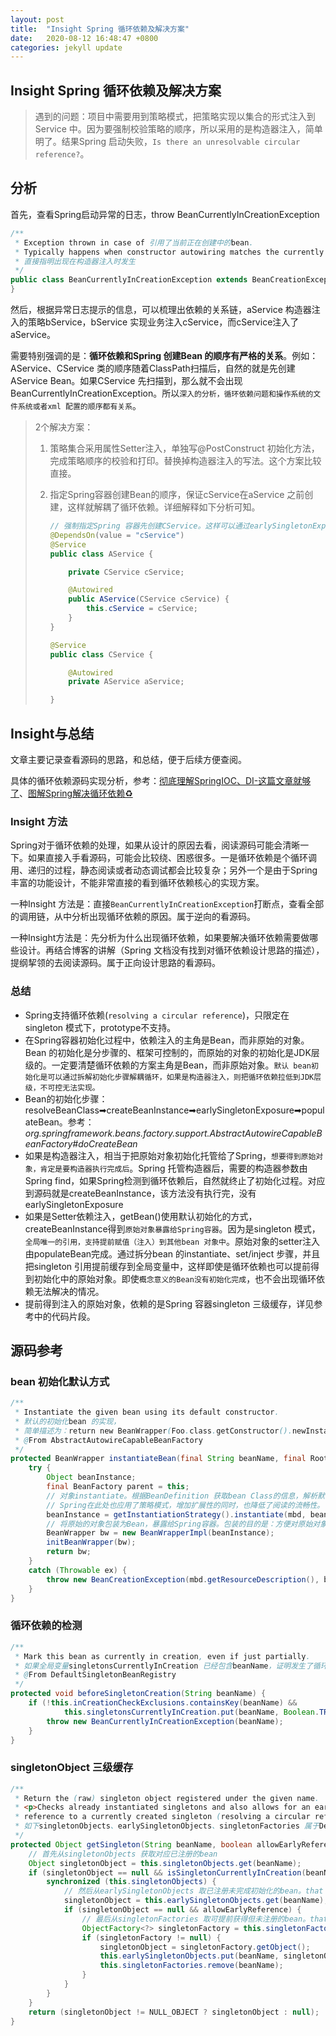 ```yaml
---
layout: post
title:  "Insight Spring 循环依赖及解决方案"
date:   2020-08-12 16:48:47 +0800
categories: jekyll update
---
```

## Insight Spring 循环依赖及解决方案

> 遇到的问题：项目中需要用到策略模式，把策略实现以集合的形式注入到Service 中。因为要强制校验策略的顺序，所以采用的是构造器注入，简单明了。结果Spring 启动失败，`Is there an unresolvable circular reference?`。

## 分析

首先，查看Spring启动异常的日志，throw BeanCurrentlyInCreationException

```java
/**
 * Exception thrown in case of 引用了当前正在创建中的bean.
 * Typically happens when constructor autowiring matches the currently constructed bean.
 * 直接指明出现在构造器注入时发生
 */
public class BeanCurrentlyInCreationException extends BeanCreationException {
}
```

然后，根据异常日志提示的信息，可以梳理出依赖的关系链，aService 构造器注入的策略bService，bService 实现业务注入cService，而cService注入了aService。

需要特别强调的是：**循环依赖和Spring 创建Bean 的顺序有严格的关系**。例如：AService、CService 类的顺序随着ClassPath扫描后，自然的就是先创建AService Bean。如果CService 先扫描到，那么就不会出现 BeanCurrentlyInCreationException。所以`深入的分析，循环依赖问题和操作系统的文件系统或者xml 配置的顺序都有关系`。

> 2个解决方案：
>
> 1. 策略集合采用属性Setter注入，单独写@PostConstruct 初始化方法，完成策略顺序的校验和打印。替换掉构造器注入的写法。这个方案比较直接。
>
> 2. 指定Spring容器创建Bean的顺序，保证cService在aService 之前创建，这样就解耦了循环依赖。详细解释如下分析可知。
>
>    ```java
>    // 强制指定Spring 容器先创建CService。这样可以通过earlySingletonExposure 方案解决循环
>    @DependsOn(value = "cService")
>    @Service
>    public class AService {
>    
>        private CService cService;
>    
>        @Autowired
>        public AService(CService cService) {
>            this.cService = cService;
>        }
>    }
>    
>    @Service
>    public class CService {
>    
>        @Autowired
>        private AService aService;
>    
>    }
>    
>    ```
>
>    

## Insight与总结

文章主要记录查看源码的思路，和总结，便于后续方便查阅。

具体的循环依赖源码实现分析，参考：[彻底理解SpringIOC、DI-这篇文章就够了](https://juejin.im/post/6844903715602694152)、[图解Spring解决循环依赖♻️](https://juejin.im/post/6844904122160775176)

### Insight 方法

Spring对于循环依赖的处理，如果从设计的原因去看，阅读源码可能会清晰一下。如果直接入手看源码，可能会比较绕、困惑很多。一是循环依赖是个循环调用、递归的过程，静态阅读或者动态调试都会比较复杂；另外一个是由于Spring丰富的功能设计，不能非常直接的看到循环依赖核心的实现方案。

一种Insight 方法是：直接`BeanCurrentlyInCreationException`打断点，查看全部的调用链，从中分析出现循环依赖的原因。属于逆向的看源码。

一种Insight方法是：先分析为什么出现循环依赖，如果要解决循环依赖需要做哪些设计。再结合博客的讲解（Spring 文档没有找到对循环依赖设计思路的描述），提纲挈领的去阅读源码。属于正向设计思路的看源码。

### 总结

* Spring支持循环依赖(`resolving a circular reference`)，只限定在singleton 模式下，prototype不支持。
* 在Spring容器初始化过程中，依赖注入的主角是Bean，而非原始的对象。Bean 的初始化是分步骤的、框架可控制的，而原始的对象的初始化是JDK层级的。一定要清楚循环依赖的方案主角是Bean，而非原始对象。`默认 bean初始化是可以通过拆解初始化步骤解耦循环，如果是构造器注入，则把循环依赖拉低到JDK层级，不可控无法实现。`
* Bean的初始化步骤：resolveBeanClass➡createBeanInstance➡earlySingletonExposure➡populateBean。参考：*org.springframework.beans.factory.support.AbstractAutowireCapableBeanFactory#doCreateBean*
* 如果是构造器注入，相当于把原始对象初始化托管给了Spring，`想要得到原始对象，肯定是要构造器执行完成后`。Spring 托管构造器后，需要的构造器参数由Spring find，如果Spring检测到循环依赖后，自然就终止了初始化过程。对应到源码就是createBeanInstance，该方法没有执行完，没有earlySingletonExposure
* 如果是Setter依赖注入，getBean()使用默认初始化的方式，createBeanInstance得到`原始对象暴露给Spring容器`。因为是singleton 模式，`全局唯一的引用，支持提前赋值（注入）到其他bean 对象中`。原始对象的setter注入由populateBean完成。通过拆分bean 的instantiate、set/inject 步骤，并且把singleton 引用提前缓存到全局变量中，这样即使是循环依赖也可以提前得到初始化中的原始对象。即使`概念意义的Bean没有初始化完成`，也不会出现循环依赖无法解决的情况。
* 提前得到注入的原始对象，依赖的是Spring 容器singleton 三级缓存，详见参考中的代码片段。

## 源码参考

### bean 初始化默认方式

```java
/**
 * Instantiate the given bean using its default constructor.
 * 默认的初始化bean 的实现，
 * 简单描述为：return new BeanWrapper(Foo.class.getConstructor().newInstance())
 * @From AbstractAutowireCapableBeanFactory
 */
protected BeanWrapper instantiateBean(final String beanName, final RootBeanDefinition mbd) {
	try {
		Object beanInstance;
		final BeanFactory parent = this;
		// 对象instantiate。根据BeanDefinition 获取bean Class的信息，解析默认的构造函数，通过反射得到对象
		// Spring在此处也应用了策略模式，增加扩展性的同时，也降低了阅读的流畅性。
		beanInstance = getInstantiationStrategy().instantiate(mbd, beanName, parent);
		// 将原始的对象包装为Bean，暴露给Spring容器。包装的目的是：方便对原始对象做各种转换和操作。
		BeanWrapper bw = new BeanWrapperImpl(beanInstance);
		initBeanWrapper(bw);
		return bw;
	}
	catch (Throwable ex) {
		throw new BeanCreationException(mbd.getResourceDescription(), beanName, "Instantiation of bean failed", ex);
	}
}

```



### 循环依赖的检测

```java
/**
 * Mark this bean as currently in creation, even if just partially.
 * 如果全局变量singletonsCurrentlyInCreation 已经包含beanName，证明发生了循环/递归调用。SetAndChek
 * @From DefaultSingletonBeanRegistry
 */
protected void beforeSingletonCreation(String beanName) {
	if (!this.inCreationCheckExclusions.containsKey(beanName) &&
			this.singletonsCurrentlyInCreation.put(beanName, Boolean.TRUE) != null) {
		throw new BeanCurrentlyInCreationException(beanName);
	}
}
```



### singletonObject 三级缓存

```java
/**
 * Return the (raw) singleton object registered under the given name.
 * <p>Checks already instantiated singletons and also allows for an early
 * reference to a currently created singleton (resolving a circular reference).
 * 如下singletonObjects、earlySingletonObjects、singletonFactories 属于DefaultSingletonBeanRegistry 全局变量，充当一二三级缓存
 */
protected Object getSingleton(String beanName, boolean allowEarlyReference) {
    // 首先从singletonObjects 获取对应已注册的bean
	Object singletonObject = this.singletonObjects.get(beanName);
	if (singletonObject == null && isSingletonCurrentlyInCreation(beanName)) {
		synchronized (this.singletonObjects) {
            // 然后从earlySingletonObjects 取已注册未完成初始化的bean。that is not fully initialized yet
			singletonObject = this.earlySingletonObjects.get(beanName);
			if (singletonObject == null && allowEarlyReference) {
                // 最后从singletonFactories 取可提前获得但未注册的bean。that is none registered yet
				ObjectFactory<?> singletonFactory = this.singletonFactories.get(beanName);
				if (singletonFactory != null) {
					singletonObject = singletonFactory.getObject();
					this.earlySingletonObjects.put(beanName, singletonObject);
					this.singletonFactories.remove(beanName);
				}
			}
		}
	}
	return (singletonObject != NULL_OBJECT ? singletonObject : null);
}

```

